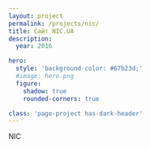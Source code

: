 ```yaml
---
layout: project
permalink: /projects/nic/
title: Сайт NIC.UA
description:
  year: 2016

hero:
  style: 'background-color: #67b23d;'
  #image: hero.png
  figure:
    shadow: true
    rounded-corners: true

class: 'page-project has-dark-header'
---
```


NIC